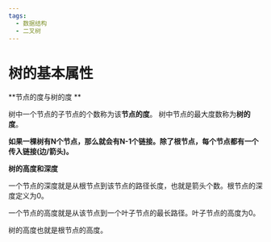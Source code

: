 ```yaml
---
tags:
  - 数据结构
  - 二叉树
---
```

# 树的基本属性

**节点的度与树的度 **
 
树中一个节点的子节点的个数称为该**节点的度**。  树中节点的最大度数称为**树的度**。

**如果一棵树有N个节点，那么就会有N-1个链接。除了根节点，每个节点都有一个传入链接(边/箭头)。**

**树的高度和深度**

一个节点的深度就是从根节点到该节点的路径长度，也就是箭头个数。根节点的深度定义为0。

一个节点的高度就是从该节点到一个叶子节点的最长路径。叶子节点的高度为0。

树的高度也就是根节点的高度。
